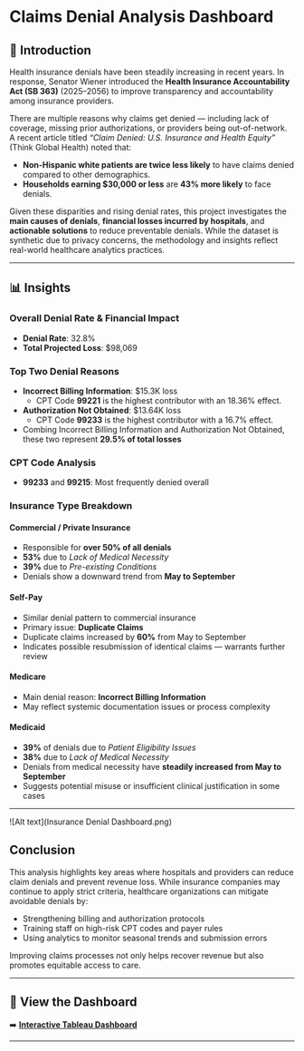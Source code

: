 #  Claims Denial Analysis Dashboard

## 📌 Introduction

Health insurance denials have been steadily increasing in recent years. In response, Senator Wiener introduced the **Health Insurance Accountability Act (SB 363)** (2025–2056) to improve transparency and accountability among insurance providers.

There are multiple reasons why claims get denied — including lack of coverage, missing prior authorizations, or providers being out-of-network. A recent article titled *“Claim Denied: U.S. Insurance and Health Equity”* (Think Global Health) noted that:
- **Non-Hispanic white patients are twice less likely** to have claims denied compared to other demographics.
- **Households earning $30,000 or less** are **43% more likely** to face denials.

Given these disparities and rising denial rates, this project investigates the **main causes of denials**, **financial losses incurred by hospitals**, and **actionable solutions** to reduce preventable denials. While the dataset is synthetic due to privacy concerns, the methodology and insights reflect real-world healthcare analytics practices.

---

## 📊 Insights

###  Overall Denial Rate & Financial Impact
- **Denial Rate**: 32.8%
- **Total Projected Loss**: $98,069

###  Top Two Denial Reasons
- **Incorrect Billing Information**: $15.3K loss
  - CPT Code **99221** is the highest contributor with an 18.36% effect.      
- **Authorization Not Obtained**: $13.64K loss 
  - CPT Code **99233** is the highest contributor with a 16.7% effect.  
- Combing Incorrect Billing Information and Authorization Not Obtained, these two represent **29.5% of total losses**  

###  CPT Code Analysis
- **99233** and **99215**: Most frequently denied overall

###  Insurance Type Breakdown

####  Commercial / Private Insurance
- Responsible for **over 50% of all denials**
- **53%** due to *Lack of Medical Necessity*
- **39%** due to *Pre-existing Conditions*
- Denials show a downward trend from **May to September**

####  Self-Pay
- Similar denial pattern to commercial insurance
- Primary issue: **Duplicate Claims**
- Duplicate claims increased by **60%** from May to September
- Indicates possible resubmission of identical claims — warrants further review

####  Medicare
- Main denial reason: **Incorrect Billing Information**
- May reflect systemic documentation issues or process complexity

####  Medicaid
- **39%** of denials due to *Patient Eligibility Issues*
- **38%** due to *Lack of Medical Necessity*
- Denials from medical necessity have **steadily increased from May to September**
- Suggests potential misuse or insufficient clinical justification in some cases

---
![Alt text](Insurance Denial Dashboard.png)
##  Conclusion

This analysis highlights key areas where hospitals and providers can reduce claim denials and prevent revenue loss. While insurance companies may continue to apply strict criteria, healthcare organizations can mitigate avoidable denials by:

- Strengthening billing and authorization protocols
- Training staff on high-risk CPT codes and payer rules
- Using analytics to monitor seasonal trends and submission errors

Improving claims processes not only helps recover revenue but also promotes equitable access to care.

---

## 🔗 View the Dashboard

➡️ [**Interactive Tableau Dashboard**](https://blater54.github.io/Claims-Denial-Analysis/Visualizations.html)

---

